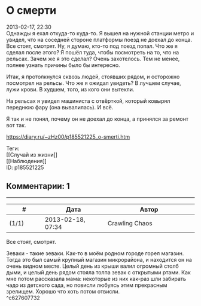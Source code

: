 О смерти
========

  
2013-02-17, 22:30  
 Однажды я ехал откуда-то куда-то. Я вышел на нужной станции метро и увидел, что на соседней стороне платформы поезд не доехал до конца. Все стоят, смотрят. Ну, я думаю, кто-то под поезд попал. Что же я сделал после этого? Я пошёл туда, чтобы посмотреть на то, что на рельсах. Зачем же я это сделал? Очень захотелось. Тем не менее, полнее узнать причины было бы интересно.   
   
 Итак, я протолкнулся сквозь людей, стоявших рядом, и осторожно посмотрел на рельсы. Что же я ожидал увидеть? В лучшем случае, лужи крови. В худшем, того, из кого они вытекли.   
   
 На рельсах я увидел машиниста с отвёрткой, который ковырял переднюю фару (она вывалилась). И всё.   
   
 Я так и не понял, почему он не доехал до конца, а принялся за ремонт вот так.   
  
<https://diary.ru/~zHz00/p185521225_o-smerti.htm>  
  
Теги:  
[[Случай из жизни]]  
[[Наблюдения]]  
ID: p185521225  


Комментарии: 1
--------------

  


---



|         #         |              Дата              |                     Автор                     |           ID           |
| --- | --- | --- | --- |
| (1/1) | 2013-02-18, 07:34 | Crawling Chaos | c627607732 |

  
  Все стоят, смотрят.    
   
 Зеваки - такие зеваки. Как-то в моём родном городе горел магазин. Тогда это был самый крупный магазин микрорайона, и находится он на очень видном месте. Целый день из крыши валил огромный столб дыми, и целый день рядом стояла толпа зевак с открытыми ртами. Как мне потом рассказала мама: некоторые из них как-раз шли забирать чадо из детского сада, но повисли любуясь этим прекрасным зрелищем. Хорошо что хоть потом отвисли.   
 ^c627607732